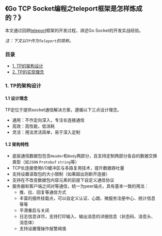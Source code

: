 ## 《Go TCP Socket编程之teleport框架是怎样炼成的？》

本文通过回顾[teleport](https://github.com/henrylee2cn/teleport)框架的开发过程，讲述Go Socket的开发实战经验。

*注：下文以`TP`作为`Teleport`的简称。*

### 目录

- [1. TP的架构设计](#1-tp的架构设计)
- [2. TP的实现理念](#TP的实现理念)


### 1. TP的架构设计

#### 1.1 设计理念

TP定位于提供socket通信解决方案，遵循以下三点设计理念。

- 通用：不作定向深入，专注长连接通信
- 高效：高性能，低消耗
- 灵活：用法灵活简单，易于深入定制

#### 1.2 架构特性

- 底层通信数据包包含`Header`和`Body`两部分，且支持定制两部分各自的数据交换类型（如`JSON` `Protobuf` `string`等）
- TCP长连接使用I/O缓冲区与多路复用技术，提升数据吞吐量
- 支持设置读取包的大小限制（如果超出则断开连接）
- 支持在不改变数据包内容元素的前提下自定义通信协议
- 服务器和客户端之间对等通信，统一为peer端点，具有基本一致的用法：
	- 推、拉、回复等通信方式
	- 丰富的插件挂载点，可以自定义认证、心跳、微服务注册中心、统计信息等等
	- 平滑重启与关闭
	- 日志信息详尽，支持打印输入、输出消息的详细信息（状态码、消息头、消息体）
	- 支持设置慢操作报警阈值
